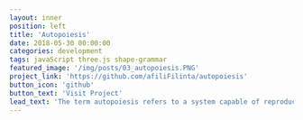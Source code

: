 ```yaml
---
layout: inner
position: left
title: 'Autopoiesis'
date: 2018-05-30 00:00:00
categories: development
tags: javaScript three.js shape-grammar
featured_image: '/img/posts/03_autopoiesis.PNG'
project_link: 'https://github.com/afiliFilinta/autopoiesis'
button_icon: 'github'
button_text: 'Visit Project'
lead_text: 'The term autopoiesis refers to a system capable of reproducing and maintaining itself.'
---
```

